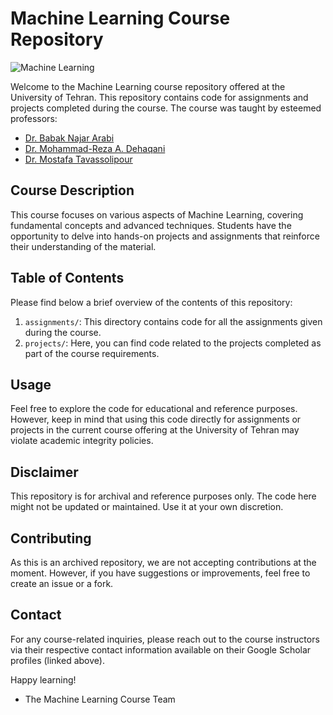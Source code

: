 # Machine Learning Course Repository

![Machine Learning](https://example.com/machine-learning.png)

Welcome to the Machine Learning course repository offered at the University of Tehran. This repository contains code for assignments and projects completed during the course. The course was taught by esteemed professors:

- [Dr. Babak Najar Arabi](https://scholar.google.com/citations?user=FTcata0AAAAJ&hl=en)
- [Dr. Mohammad-Reza A. Dehaqani](https://scholar.google.com/citations?user=HuMGDxIAAAAJ&hl=en)
- [Dr. Mostafa Tavassolipour](https://scholar.google.com/citations?user=oVAT1lYAAAAJ&hl=en)

## Course Description

This course focuses on various aspects of Machine Learning, covering fundamental concepts and advanced techniques. Students have the opportunity to delve into hands-on projects and assignments that reinforce their understanding of the material.

## Table of Contents

Please find below a brief overview of the contents of this repository:

1. `assignments/`: This directory contains code for all the assignments given during the course.
2. `projects/`: Here, you can find code related to the projects completed as part of the course requirements.

## Usage

Feel free to explore the code for educational and reference purposes. However, keep in mind that using this code directly for assignments or projects in the current course offering at the University of Tehran may violate academic integrity policies.

## Disclaimer

This repository is for archival and reference purposes only. The code here might not be updated or maintained. Use it at your own discretion.

## Contributing

As this is an archived repository, we are not accepting contributions at the moment. However, if you have suggestions or improvements, feel free to create an issue or a fork.

## Contact

For any course-related inquiries, please reach out to the course instructors via their respective contact information available on their Google Scholar profiles (linked above).

Happy learning!

- The Machine Learning Course Team
